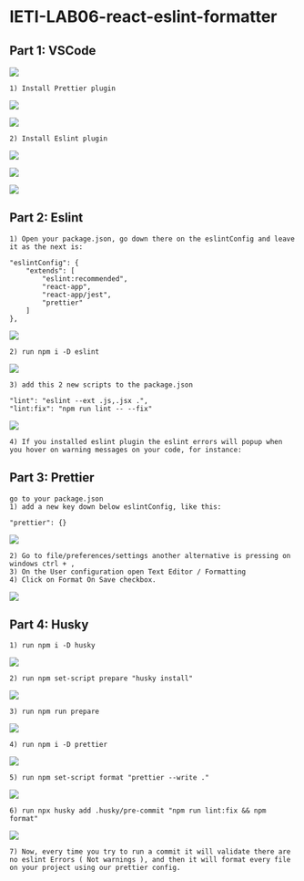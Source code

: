 # IETI-LAB06-react-eslint-formatter

## Part 1: VSCode

![](https://i.postimg.cc/QCTCfXYd/vs-code-lab-1.png)

    1) Install Prettier plugin

![](https://i.postimg.cc/0r1Q3Lhd/vs-code-lab-2.png)

![](https://i.postimg.cc/bYWmCpwc/vs-code-lab-3.png)

    2) Install Eslint plugin

![](https://i.postimg.cc/g2q42hqm/vs-code-lab-4.png)

![](https://i.postimg.cc/nL3kvtPW/vs-code-lab-5.png)


![](https://i.postimg.cc/Hs0bwgJt/vs-code-lab-6.png)

## Part 2: Eslint

    1) Open your package.json, go down there on the eslintConfig and leave it as the next is:

    "eslintConfig": {
    	"extends": [
    		"eslint:recommended",
    		"react-app",
    		"react-app/jest",
    		"prettier"
    	]
    },

![](https://i.postimg.cc/XNd5Wbg0/vs-code-lab-7.png)

    2) run npm i -D eslint

![](https://i.postimg.cc/Hst7J9KZ/vs-code-lab-8.png)


    3) add this 2 new scripts to the package.json

    "lint": "eslint --ext .js,.jsx .",
    "lint:fix": "npm run lint -- --fix"

![](https://i.postimg.cc/P53pyrd1/vs-code-lab-9.png)

    4) If you installed eslint plugin the eslint errors will popup when you hover on warning messages on your code, for instance:

## Part 3: Prettier

    go to your package.json
    1) add a new key down below eslintConfig, like this:

    "prettier": {}

![](https://i.postimg.cc/ZqW9Mtq2/vs-code-lab-10.png)

    2) Go to file/preferences/settings another alternative is pressing on windows ctrl + ,
    3) On the User configuration open Text Editor / Formatting
    4) Click on Format On Save checkbox.

![](https://i.postimg.cc/6qfTvBH2/vs-code-lab-11.png)

## Part 4: Husky

    1) run npm i -D husky

![](https://i.postimg.cc/sfYM8JVj/vs-code-lab-12.png)

    2) run npm set-script prepare "husky install"

![](https://i.postimg.cc/4Nwm4N7j/vs-code-lab-13.png)

    3) run npm run prepare

![](https://i.postimg.cc/kgpG81yc/vs-code-lab-14.png)

    4) run npm i -D prettier

![](https://i.postimg.cc/YSL9x6nw/vs-code-lab-15.png)

    5) run npm set-script format "prettier --write ."

![](https://i.postimg.cc/bJQw7zfC/vs-code-lab-16.png)

    6) run npx husky add .husky/pre-commit "npm run lint:fix && npm format"

![](https://i.postimg.cc/mkBgR0bb/vs-code-lab-17.png)

    7) Now, every time you try to run a commit it will validate there are no eslint Errors ( Not warnings ), and then it will format every file on your project using our prettier config.
